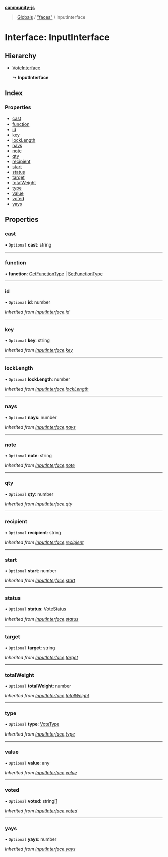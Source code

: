 **[community-js](../README.md)**

> [Globals](../README.md) / ["faces"](../modules/_faces_.md) / InputInterface

# Interface: InputInterface

## Hierarchy

* [VoteInterface](_faces_.voteinterface.md)

  ↳ **InputInterface**

## Index

### Properties

* [cast](_faces_.inputinterface.md#cast)
* [function](_faces_.inputinterface.md#function)
* [id](_faces_.inputinterface.md#id)
* [key](_faces_.inputinterface.md#key)
* [lockLength](_faces_.inputinterface.md#locklength)
* [nays](_faces_.inputinterface.md#nays)
* [note](_faces_.inputinterface.md#note)
* [qty](_faces_.inputinterface.md#qty)
* [recipient](_faces_.inputinterface.md#recipient)
* [start](_faces_.inputinterface.md#start)
* [status](_faces_.inputinterface.md#status)
* [target](_faces_.inputinterface.md#target)
* [totalWeight](_faces_.inputinterface.md#totalweight)
* [type](_faces_.inputinterface.md#type)
* [value](_faces_.inputinterface.md#value)
* [voted](_faces_.inputinterface.md#voted)
* [yays](_faces_.inputinterface.md#yays)

## Properties

### cast

• `Optional` **cast**: string

___

### function

•  **function**: [GetFunctionType](../modules/_faces_.md#getfunctiontype) \| [SetFunctionType](../modules/_faces_.md#setfunctiontype)

___

### id

• `Optional` **id**: number

*Inherited from [InputInterface](_faces_.inputinterface.md).[id](_faces_.inputinterface.md#id)*

___

### key

• `Optional` **key**: string

*Inherited from [InputInterface](_faces_.inputinterface.md).[key](_faces_.inputinterface.md#key)*

___

### lockLength

• `Optional` **lockLength**: number

*Inherited from [InputInterface](_faces_.inputinterface.md).[lockLength](_faces_.inputinterface.md#locklength)*

___

### nays

• `Optional` **nays**: number

*Inherited from [InputInterface](_faces_.inputinterface.md).[nays](_faces_.inputinterface.md#nays)*

___

### note

• `Optional` **note**: string

*Inherited from [InputInterface](_faces_.inputinterface.md).[note](_faces_.inputinterface.md#note)*

___

### qty

• `Optional` **qty**: number

*Inherited from [InputInterface](_faces_.inputinterface.md).[qty](_faces_.inputinterface.md#qty)*

___

### recipient

• `Optional` **recipient**: string

*Inherited from [InputInterface](_faces_.inputinterface.md).[recipient](_faces_.inputinterface.md#recipient)*

___

### start

• `Optional` **start**: number

*Inherited from [InputInterface](_faces_.inputinterface.md).[start](_faces_.inputinterface.md#start)*

___

### status

• `Optional` **status**: [VoteStatus](../modules/_faces_.md#votestatus)

*Inherited from [InputInterface](_faces_.inputinterface.md).[status](_faces_.inputinterface.md#status)*

___

### target

• `Optional` **target**: string

*Inherited from [InputInterface](_faces_.inputinterface.md).[target](_faces_.inputinterface.md#target)*

___

### totalWeight

• `Optional` **totalWeight**: number

*Inherited from [InputInterface](_faces_.inputinterface.md).[totalWeight](_faces_.inputinterface.md#totalweight)*

___

### type

• `Optional` **type**: [VoteType](../modules/_faces_.md#votetype)

*Inherited from [InputInterface](_faces_.inputinterface.md).[type](_faces_.inputinterface.md#type)*

___

### value

• `Optional` **value**: any

*Inherited from [InputInterface](_faces_.inputinterface.md).[value](_faces_.inputinterface.md#value)*

___

### voted

• `Optional` **voted**: string[]

*Inherited from [InputInterface](_faces_.inputinterface.md).[voted](_faces_.inputinterface.md#voted)*

___

### yays

• `Optional` **yays**: number

*Inherited from [InputInterface](_faces_.inputinterface.md).[yays](_faces_.inputinterface.md#yays)*
